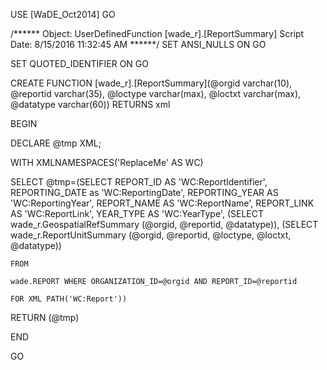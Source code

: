 ﻿USE [WaDE_Oct2014]
GO

/****** Object:  UserDefinedFunction [wade_r].[ReportSummary]    Script Date: 8/15/2016 11:32:45 AM ******/
SET ANSI_NULLS ON
GO

SET QUOTED_IDENTIFIER ON
GO

CREATE FUNCTION [wade_r].[ReportSummary](@orgid varchar(10), @reportid varchar(35), @loctype varchar(max), @loctxt varchar(max), @datatype varchar(60))
  RETURNS xml

BEGIN

DECLARE @tmp XML;

WITH XMLNAMESPACES('ReplaceMe' AS WC)

SELECT @tmp=(SELECT REPORT_ID AS 'WC:ReportIdentifier', 
	REPORTING_DATE as 'WC:ReportingDate', 
	REPORTING_YEAR AS 'WC:ReportingYear', 
	REPORT_NAME AS 'WC:ReportName', 
	REPORT_LINK AS 'WC:ReportLink', 
	YEAR_TYPE AS 'WC:YearType',
	(SELECT wade_r.GeospatialRefSummary (@orgid, @reportid, @datatype)),
	(SELECT wade_r.ReportUnitSummary (@orgid, @reportid, @loctype, @loctxt, @datatype))
	
	FROM 
	
	wade.REPORT WHERE ORGANIZATION_ID=@orgid AND REPORT_ID=@reportid 
	
	FOR XML PATH('WC:Report'))

RETURN (@tmp)
		
END

GO


